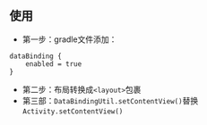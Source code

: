 ## 使用
* 第一步：gradle文件添加：
```
dataBinding {
    enabled = true
}
```
* 第二步：布局转换成`<layout>`包裹
* 第三部：`DataBindingUtil.setContentView()`替换`Activity.setContentView()`